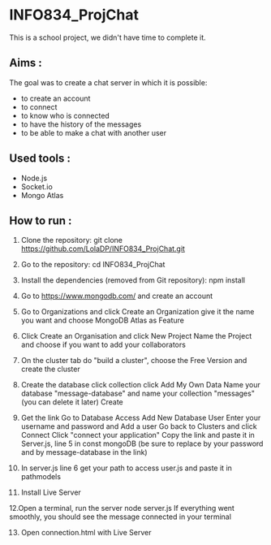 # INFO834_ProjChat

This is a school project, we didn't have time to complete it.
## Aims :
The goal was to create a chat server in which it is possible:
  - to create an account
  - to connect
  - to know who is connected
  - to have the history of the messages
  - to be able to make a chat with another user
 
## Used tools :
- Node.js
- Socket.io
- Mongo Atlas

## How to run : 
  1. Clone the repository:
git clone https://github.com/LolaDP/INFO834_ProjChat.git

  2. Go to the repository:
cd INFO834_ProjChat

  3. Install the dependencies (removed from Git repository):
npm install

  4. Go to https://www.mongodb.com/ and create an account
  
  5. Go to Organizations and click Create an Organization 
give it the name you want and choose MongoDB Atlas as Feature

  6. Click Create an Organisation and click New Project 
Name the Project and choose if you want to add your collaborators

  7. On the cluster tab do "build a cluster", choose the Free Version and create the cluster

  8. Create the database
click collection
click Add My Own Data
Name your database "message-database" and name your collection "messages" (you can delete it later)
Create 

  9. Get the link
Go to Database Access
Add New Database User
Enter your username and password and Add a user
Go back to Clusters and click Connect
Click "connect your application"
Copy the link and paste it in Server.js, line 5 in const mongoDB (be sure to replace <password> by your password and <dbname> by message-database in the link)
  
  10. In server.js line 6 get your path to access user.js and paste it in pathmodels
  
  11. Install Live Server 
  
  12.Open a terminal, run the server
node server.js
If everything went smoothly, you should see the message connected in your terminal
  
  13. Open connection.html with Live Server


 
